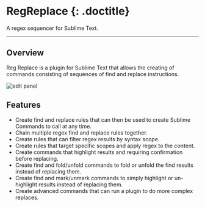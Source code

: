 # RegReplace {: .doctitle}
A regex sequencer for Sublime Text.

---

## Overview
Reg Replace is a plugin for Sublime Text that allows the creating of commands consisting of sequences of find and replace instructions.

![edit panel](https://dl.dropboxusercontent.com/u/342698/RegReplace/edit_panel.png)

## Features

- Create find and replace rules that can then be used to create Sublime Commands to call at any time.
- Chain multiple regex find and replace rules together.
- Create rules that can filter regex results by syntax scope.
- Create rules that target specific scopes and apply regex to the content.
- Create commands that highlight results and requiring confirmation before replacing.
- Create find and fold/unfold commands to fold or unfold the find results instead of replacing them.
- Create find and mark/unmark commands to simply highlight or un-highlight results instead of replacing them.
- Create advanced commands that can run a plugin to do more complex replaces.
